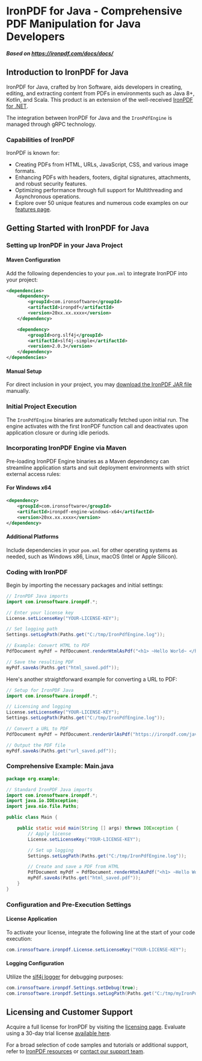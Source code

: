 # IronPDF for Java - Comprehensive PDF Manipulation for Java Developers

***Based on <https://ironpdf.com/docs/docs/>***


## Introduction to IronPDF for Java

IronPDF for Java, crafted by Iron Software, aids developers in creating, editing, and extracting content from PDFs in environments such as Java 8+, Kotlin, and Scala. This product is an extension of the well-received [IronPDF for .NET](https://ironpdf.com).

The integration between IronPDF for Java and the `IronPdfEngine` is managed through gRPC technology.

### Capabilities of IronPDF

IronPDF is known for:
- Creating PDFs from HTML, URLs, JavaScript, CSS, and various image formats.
- Enhancing PDFs with headers, footers, digital signatures, attachments, and robust security features.
- Optimizing performance through full support for Multithreading and Asynchronous operations.
- Explore over 50 unique features and numerous code examples on our [features page](https://ironpdf.com/java/#page-home-section-columns-of-features).

## Getting Started with IronPDF for Java

### Setting up IronPDF in your Java Project

#### Maven Configuration
Add the following dependencies to your `pom.xml` to integrate IronPDF into your project:

```xml
<dependencies>
    <dependency>
        <groupId>com.ironsoftware</groupId>
        <artifactId>ironpdf</artifactId>
        <version>20xx.xx.xxxx</version>
    </dependency>

    <dependency>
        <groupId>org.slf4j</groupId>
        <artifactId>slf4j-simple</artifactId>
        <version>2.0.3</version>
    </dependency>
</dependencies>
```

#### Manual Setup
For direct inclusion in your project, you may [download the IronPDF JAR file](https://ironpdf.com/java/#download-modal) manually.

### Initial Project Execution

The `IronPdfEngine` binaries are automatically fetched upon initial run. The engine activates with the first IronPDF function call and deactivates upon application closure or during idle periods.

### Incorporating IronPDF Engine via Maven

Pre-loading IronPDF Engine binaries as a Maven dependency can streamline application starts and suit deployment environments with strict external access rules:

#### For Windows x64
```xml
<dependency>
    <groupId>com.ironsoftware</groupId>
    <artifactId>ironpdf-engine-windows-x64</artifactId>
    <version>20xx.xx.xxxx</version>
</dependency>
```

#### Additional Platforms
Include dependencies in your `pom.xml` for other operating systems as needed, such as Windows x86, Linux, macOS (Intel or Apple Silicon).

### Coding with IronPDF

Begin by importing the necessary packages and initial settings:

```java
// IronPDF Java imports
import com.ironsoftware.ironpdf.*;

// Enter your license key
License.setLicenseKey("YOUR-LICENSE-KEY");

// Set logging path
Settings.setLogPath(Paths.get("C:/tmp/IronPdfEngine.log"));

// Example: Convert HTML to PDF
PdfDocument myPdf = PdfDocument.renderHtmlAsPdf("<h1> ~Hello World~ </h1> Made with IronPDF!");

// Save the resulting PDF
myPdf.saveAs(Paths.get("html_saved.pdf"));
```

Here's another straightforward example for converting a URL to PDF:

```java
// Setup for IronPDF Java
import com.ironsoftware.ironpdf.*;

// Licensing and logging
License.setLicenseKey("YOUR-LICENSE-KEY");
Settings.setLogPath(Paths.get("C:/tmp/IronPdfEngine.log"));

// Convert a URL to PDF
PdfDocument myPdf = PdfDocument.renderUrlAsPdf("https://ironpdf.com/java");

// Output the PDF file
myPdf.saveAs(Paths.get("url_saved.pdf"));
```

### Comprehensive Example: Main.java

```java
package org.example;

// Standard IronPDF Java imports
import com.ironsoftware.ironpdf.*;
import java.io.IOException;
import java.nio.file.Paths;

public class Main {

    public static void main(String [] args) throws IOException {
        // Apply license
        License.setLicenseKey("YOUR-LICENSE-KEY");

        // Set up logging
        Settings.setLogPath(Paths.get("C:/tmp/IronPdfEngine.log"));

        // Create and save a PDF from HTML
        PdfDocument myPdf = PdfDocument.renderHtmlAsPdf("<h1> ~Hello World~ </h1> Made with IronPDF!");
        myPdf.saveAs(Paths.get("html_saved.pdf"));
    }
}
```

### Configuration and Pre-Execution Settings

#### License Application
To activate your license, integrate the following line at the start of your code execution:

```java
com.ironsoftware.ironpdf.License.setLicenseKey("YOUR-LICENSE-KEY");
```

#### Logging Configuration
Utilize the [slf4j logger](https://www.slf4j.org/) for debugging purposes:

```java
com.ironsoftware.ironpdf.Settings.setDebug(true);
com.ironsoftware.ironpdf.Settings.setLogPath(Paths.get("C:/tmp/myIronPdfEngineLog.log"));
```

## Licensing and Customer Support

Acquire a full license for IronPDF by visiting the [licensing page](https://ironpdf.com/java/licensing/). Evaluate using a 30-day trial license [available here](https://ironpdf.com/java/licensing/#trial-license).

For a broad selection of code samples and tutorials or additional support, refer to [IronPDF resources](https://ironpdf.com/java/) or [contact our support team](https://ironpdf.com/java/#live-chat-support).